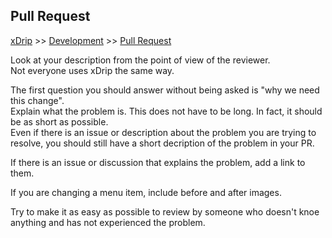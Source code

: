 ## Pull Request  
[xDrip](../../README.md) >> [Development](./Development) >> [Pull Request](./PR_How)  
  
Look at your description from the point of view of the reviewer.  
Not everyone uses xDrip the same way.  
  
The first question you should answer without being asked is "why we need this change".  
Explain what the problem is.  This does not have to be long.  In fact, it should be as short as possible.  
Even if there is an issue or description about the problem you are trying to resolve, you should still have a short decription of the problem in your PR.  

If there is an issue or discussion that explains the problem, add a link to them.  

If you are changing a menu item, include before and after images.  

Try to make it as easy as possible to review by someone who doesn't knoe anything and has not experienced the problem.  
